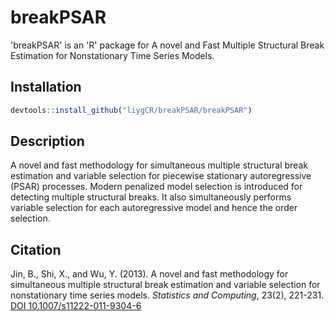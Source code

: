 # breakPSAR
'breakPSAR' is an 'R' package for A novel and Fast Multiple Structural Break Estimation for Nonstationary Time Series Models.

## Installation
```r
devtools::install_github("liygCR/breakPSAR/breakPSAR")
```

## Description
A novel and fast methodology for simultaneous multiple structural break
estimation and variable selection for piecewise stationary autoregressive (PSAR)
processes. Modern penalized model selection is introduced for detecting multiple 
structural breaks. It also simultaneously performs variable selection for each 
autoregressive model and hence the order selection.

## Citation
Jin, B., Shi, X., and Wu, Y. (2013). A novel and fast methodology for
 simultaneous multiple structural break estimation and variable selection for
 nonstationary time series models. *Statistics and Computing*, 23(2), 221-231. [DOI 10.1007/s11222-011-9304-6](https://link.springer.com/article/10.1007/s11222-011-9304-6)
 
